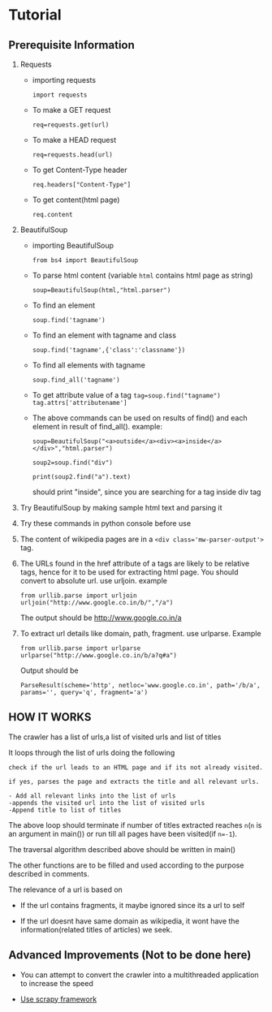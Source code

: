 # Tutorial

## Prerequisite Information

1. Requests
    - importing requests

        ```import requests```
        
    - To make a GET request

        ```req=requests.get(url)```

    - To make a HEAD request

        ```req=requests.head(url)```

    - To get Content-Type header

        ```req.headers["Content-Type"]```

    - To get content(html page)

        ```req.content```

2. BeautifulSoup
    - importing BeautifulSoup

        ```from bs4 import BeautifulSoup```

    - To parse html content (variable ```html``` contains html page as string)

        ```soup=BeautifulSoup(html,"html.parser")```

    - To find an element

        ```soup.find('tagname')```

    - To find an element with tagname and class

        ```soup.find('tagname',{'class':'classname'})```

    - To find all elements with tagname

        ```soup.find_all('tagname')```

    - To get attribute value of a tag
        ```tag=soup.find("tagname")```
        ```tag.attrs['attributename']```

    - The above commands can be used on results of find() and each element in result of find_all(). example:

        ```soup=BeautifulSoup("<a>outside</a><div><a>inside</a></div>","html.parser")```

        ```soup2=soup.find("div")```

        ```print(soup2.find("a").text)```

        should print "inside", since you are searching for a tag inside div tag

3. Try BeautifulSoup by making sample html text and parsing it
4. Try these commands in python console before use
5. The content of wikipedia pages are in a ```<div class='mw-parser-output'>``` tag.
6. The URLs found in the href attribute of a tags are likely to be relative tags, hence for it to be used for extracting html page. You should convert to absolute url. use urljoin. example

    ```from urllib.parse import urljoin```
    ```urljoin("http://www.google.co.in/b/","/a")```

    The output should be http://www.google.co.in/a

7. To extract url details like domain, path, fragment. use urlparse. Example

    ```from urllib.parse import urlparse```
    ```urlparse("http://www.google.co.in/b/a?q#a")```

    Output should be

    ```ParseResult(scheme='http', netloc='www.google.co.in', path='/b/a', params='', query='q', fragment='a')```

## HOW IT WORKS

The crawler has a list of urls,a list of visited urls and list of titles

It loops through the list of urls doing the following

    check if the url leads to an HTML page and if its not already visited.

    if yes, parses the page and extracts the title and all relevant urls.

    - Add all relevant links into the list of urls
    -appends the visited url into the list of visited urls
    -Append title to list of titles

The above loop should terminate if number of titles extracted reaches ```n```(```n``` is an argument in main()) or run till all pages have been visited(if ```n=-1```).

The traversal algorithm described above should be written in main()

The other functions are to be filled and used according to the purpose described in comments.

The relevance of a url is based on

- If the url contains fragments, it maybe ignored since its a url to self

- If the url doesnt have same domain as wikipedia, it wont have the information(related titles of articles) we seek.

## Advanced Improvements (Not to be done here)
- You can attempt to convert the crawler into a multithreaded application to increase the speed

- [Use scrapy framework](https://scrapy.org/) 